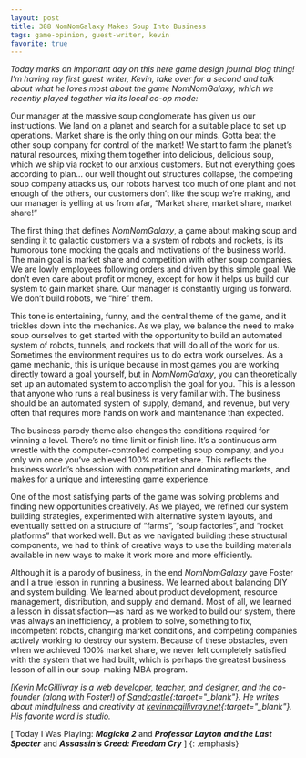 ```yaml
---
layout: post
title: 388 NomNomGalaxy Makes Soup Into Business
tags: game-opinion, guest-writer, kevin
favorite: true
---
```

*Today marks an important day on this here game design journal blog thing! I’m having my first guest writer, Kevin, take over for a second and talk about what he loves most about the game NomNomGalaxy, which we recently played together via its local co-op mode:*

Our manager at the massive soup conglomerate has given us our instructions. We land on a planet and search for a suitable place to set up operations. Market share is the only thing on our minds. Gotta beat the other soup company for control of the market! We start to farm the planet’s natural resources, mixing them together into delicious, delicious soup, which we ship via rocket to our anxious customers. But not everything goes according to plan… our well thought out structures collapse, the competing soup company attacks us, our robots harvest too much of one plant and not enough of the others, our customers don’t like the soup we’re making, and our manager is yelling at us from afar, “Market share, market share, market share!”

The first thing that defines *NomNomGalaxy*, a game about making soup and sending it to galactic customers via a system of robots and rockets, is its humorous tone mocking the goals and motivations of the business world. The main goal is market share and competition with other soup companies. We are lowly employees following orders and driven by this simple goal. We don’t even care about profit or money, except for how it helps us build our system to gain market share. Our manager is constantly urging us forward. We don’t build robots, we “hire” them.

This tone is entertaining, funny, and the central theme of the game, and it trickles down into the mechanics. As we play, we balance the need to make soup ourselves to get started with the opportunity to build an automated system of robots, tunnels, and rockets that will do all of the work for us. Sometimes the environment requires us to do extra work ourselves. As a game mechanic, this is unique because in most games you are working directly toward a goal yourself, but in *NomNomGalaxy*, you can theoretically set up an automated system to accomplish the goal for you. This is a lesson that anyone who runs a real business is very familiar with. The business should be an automated system of supply, demand, and revenue, but very often that requires more hands on work and maintenance than expected.

The business parody theme also changes the conditions required for winning a level. There’s no time limit or finish line. It’s a continuous arm wrestle with the computer-controlled competing soup company, and you only win once you’ve achieved 100% market share. This reflects the business world’s obsession with competition and dominating markets, and makes for a unique and interesting game experience.

One of the most satisfying parts of the game was solving problems and finding new opportunities creatively. As we played, we refined our system building strategies, experimented with alternative system layouts, and eventually settled on a structure of “farms”, “soup factories”, and “rocket platforms” that worked well. But as we navigated building these structural components, we had to think of creative ways to use the building materials available in new ways to make it work more and more efficiently.

Although it is a parody of business, in the end *NomNomGalaxy* gave Foster and I a true lesson in running a business. We learned about balancing DIY and system building. We learned about product development, resource management, distribution, and supply and demand. Most of all, we learned a lesson in dissatisfaction—as hard as we worked to build our system, there was always an inefficiency, a problem to solve, something to fix, incompetent robots, changing market conditions, and competing companies actively working to destroy our system. Because of these obstacles, even when we achieved 100% market share, we never felt completely satisfied with the system that we had built, which is perhaps the greatest business lesson of all in our soup-making MBA program.

*[Kevin McGillivray is a web developer, teacher, and designer, and the co-founder (along with Foster!) of [Sandcastle](http://sandcastle.co){:target="_blank"}. He writes about mindfulness and creativity at [kevinmcgillivray.net](http://kevinmcgillivray.net){:target="_blank"}. His favorite word is studio.*

[ Today I Was Playing: ***Magicka 2*** and ***Professor Layton and the Last Specter*** and ***Assassin’s Creed: Freedom Cry*** ]
{: .emphasis}